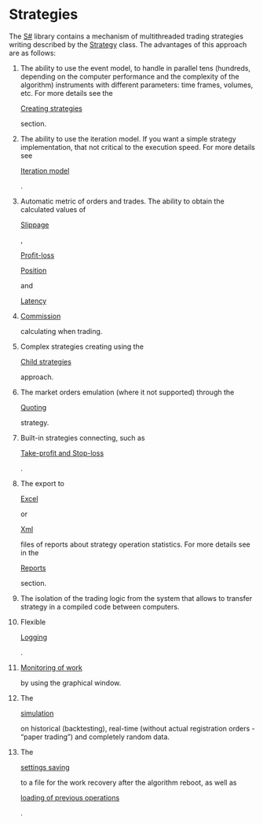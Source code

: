 # Strategies

The [S\#](StockSharpAbout.md) library contains a mechanism of multithreaded trading strategies writing described by the [Strategy](xref:StockSharp.Algo.Strategies.Strategy) class. The advantages of this approach are as follows:

1. The ability to use the event model, to handle in parallel tens (hundreds, depending on the computer performance and the complexity of the algorithm) instruments with different parameters: time frames, volumes, etc. For more details see the 

   [Creating strategies](StrategyAction.md)

    section. 
2. The ability to use the iteration model. If you want a simple strategy implementation, that not critical to the execution speed. For more details see 

   [Iteration model](StrategyCreate.md)

   . 
3. Automatic metric of orders and trades. The ability to obtain the calculated values of 

   [Slippage](Slippage.md)

   , 

   [Profit\-loss](PnL.md)

   [Position](Position.md)

    and 

   [Latency](Latency.md)
4. [Commission](Commissions.md)

    calculating when trading. 
5. Complex strategies creating using the 

   [Child strategies](StrategyChilds.md)

    approach. 
6. The market orders emulation (where it not supported) through the 

   [Quoting](StrategyQuoting.md)

    strategy. 
7. Built\-in strategies connecting, such as 

   [Take\-profit and Stop\-loss](StrategyProtective.md)

   . 
8. The export to 

   [Excel](https://en.wikipedia.org/wiki/Excel)

    or 

   [Xml](https://en.wikipedia.org/wiki/XML)

    files of reports about strategy operation statistics. For more details see in the 

   [Reports](StrategyReports.md)

    section. 
9. The isolation of the trading logic from the system that allows to transfer strategy in a compiled code between computers. 
10. Flexible 

    [Logging](Logging.md)

    . 
11. [Monitoring of work](LoggingMonitorWindow.md)

     by using the graphical window. 
12. The 

    [simulation](StrategyTesting.md)

     on historical (backtesting), real\-time (without actual registration orders \- “paper trading”) and completely random data. 
13. The 

    [settings saving](StrategyStorage.md)

     to a file for the work recovery after the algorithm reboot, as well as 

    [loading of previous operations](StrategyOrdersLoad.md)

    . 
